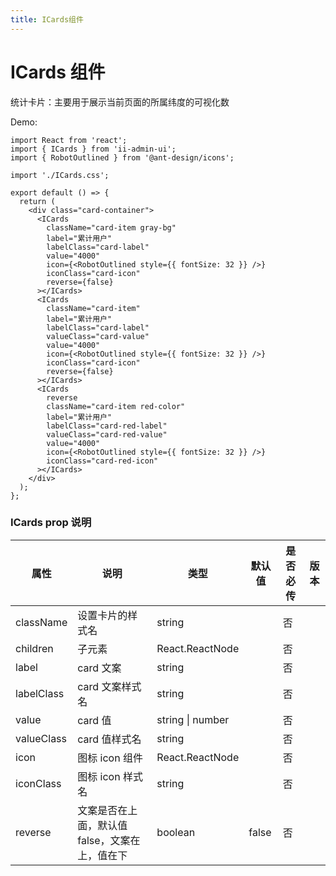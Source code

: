 ```yaml
---
title: ICards组件
---
```


# ICards 组件

统计卡片：主要用于展示当前页面的所属纬度的可视化数

Demo:

```tsx
import React from 'react';
import { ICards } from 'ii-admin-ui';
import { RobotOutlined } from '@ant-design/icons';

import './ICards.css';

export default () => {
  return (
    <div class="card-container">
      <ICards
        className="card-item gray-bg"
        label="累计用户"
        labelClass="card-label"
        value="4000"
        icon={<RobotOutlined style={{ fontSize: 32 }} />}
        iconClass="card-icon"
        reverse={false}
      ></ICards>
      <ICards
        className="card-item"
        label="累计用户"
        labelClass="card-label"
        valueClass="card-value"
        value="4000"
        icon={<RobotOutlined style={{ fontSize: 32 }} />}
        iconClass="card-icon"
        reverse={false}
      ></ICards>
      <ICards
        reverse
        className="card-item red-color"
        label="累计用户"
        labelClass="card-red-label"
        valueClass="card-red-value"
        value="4000"
        icon={<RobotOutlined style={{ fontSize: 32 }} />}
        iconClass="card-red-icon"
      ></ICards>
    </div>
  );
};
```

<!-- <API src='../../src/components/ICards'> -->

### ICards prop 说明

| 属性       | 说明                                           | 类型             | 默认值 | 是否必传 | 版本 |
| ---------- | ---------------------------------------------- | ---------------- | ------ | -------- | ---- |
| className  | 设置卡片的样式名                               | string           |        | 否       |      |
| children   | 子元素                                         | React.ReactNode  |        | 否       |      |
| label      | card 文案                                      | string           |        | 否       |      |
| labelClass | card 文案样式名                                | string           |        | 否       |      |
| value      | card 值                                        | string \| number |        | 否       |      |
| valueClass | card 值样式名                                  | string           |        | 否       |      |
| icon       | 图标 icon 组件                                 | React.ReactNode  |        | 否       |      |
| iconClass  | 图标 icon 样式名                               | string           |        | 否       |      |
| reverse    | 文案是否在上面，默认值 false，文案在上，值在下 | boolean          | false  | 否       |      |
